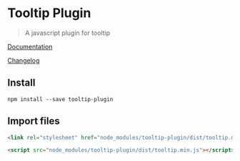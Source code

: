 # Tooltip Plugin

> A javascript plugin for tooltip

[Documentation](https://sa-si-dev.github.io/tooltip)

[Changelog](https://github.com/sa-si-dev/tooltip/releases)

## Install

```shell
npm install --save tooltip-plugin
```

## Import files

```html
<link rel="stylesheet" href="node_modules/tooltip-plugin/dist/tooltip.min.css">

<script src="node_modules/tooltip-plugin/dist/tooltip.min.js"></script>
```
